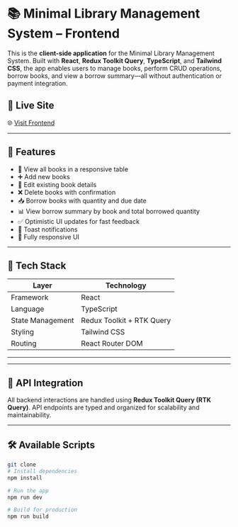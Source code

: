 # 📚 Minimal Library Management System – Frontend

This is the **client-side application** for the Minimal Library Management System. Built with **React**, **Redux Toolkit Query**, **TypeScript**, and **Tailwind CSS**, the app enables users to manage books, perform CRUD operations, borrow books, and view a borrow summary—all without authentication or payment integration.

## 🚀 Live Site

🌐 [Visit Frontend](https://book-management-eta-pearl.vercel.app)

---

## 📌 Features

- 📖 View all books in a responsive table
- ➕ Add new books
- 📝 Edit existing book details
- ❌ Delete books with confirmation
- 📥 Borrow books with quantity and due date
- 📊 View borrow summary by book and total borrowed quantity
- ✅ Optimistic UI updates for fast feedback
- 🔔 Toast notifications
- 📱 Fully responsive UI

---

## 🧱 Tech Stack

| Layer            | Technology                    |
|------------------|-------------------------------|
| Framework        | React                         |
| Language         | TypeScript                    |
| State Management | Redux Toolkit + RTK Query     |
| Styling          | Tailwind CSS                  |
| Routing          | React Router DOM              |


---


---

## 🔌 API Integration

All backend interactions are handled using **Redux Toolkit Query (RTK Query)**. API endpoints are typed and organized for scalability and maintainability.

---

## 🛠️ Available Scripts

```bash
git clone 
# Install dependencies
npm install

# Run the app
npm run dev

# Build for production
npm run build




